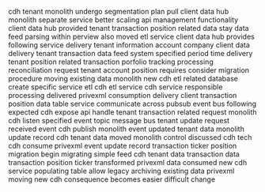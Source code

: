 cdh tenant monolith undergo segmentation plan pull client data hub monolith separate service better scaling api management functionality client data hub provided tenant transaction position related data stay data feed parsing within perview also moved etl service client data hub provides following service delivery tenant information account company client data delivery tenant transaction data feed system specified period time delivery tenant position related transaction porfolio tracking processing reconciliation request tenant account position requires consider migration procedure moving existing data monolith new cdh etl related database create specific service etl cdh etl service cdh service responsible processing delivered privexml consumption delivery client transaction position data table service communicate across pubsub event bus following expected cdh expose api handle tenant transaction related request monolith cdh listen specified event topic message bus tenant update request received event cdh publish monolith event updated tenant data monolith update record cdh tenant data moved monolith control discussed cdh tech cdh consume privexml event update record transaction ticker position migration begin migrating simple feed cdh tenant data transaction data transaction position ticker transformed privexml data consumed new cdh service populating table allow legacy archiving existing data privexml moving new cdh consequence becomes easier difficult change